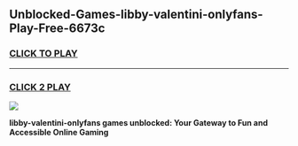 
## Unblocked-Games-libby-valentini-onlyfans-Play-Free-6673c
<h3>
<a href="https://premium76.site?title=libby-valentini-onlyfans&ref=17A">CLICK TO PLAY</a></h3>
<hr>

<h3>
<a href="https://premium76.site?title=libby-valentini-onlyfans&ref=17A">CLICK 2 PLAY</a>
  
</h3>

<a href="https://premium76.site?title=libby-valentini-onlyfans&ref=17A"><img src="https://clearcache.store/games.png"></a>


**libby-valentini-onlyfans games unblocked: Your Gateway to Fun and Accessible Online Gaming**
